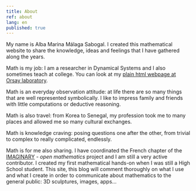 ```yaml
---
title: About
ref: about
lang: en
published: true
---
```


My name is Alba Marina Málaga Sabogal. I created this mathematical website to share the knowledge, ideas and feelings that I have gathered along the years.

Math is my job: I am a researcher in Dynamical Systems and I also sometimes teach at college. You can look at my [plain html webpage at Orsay laboratory](http://www.math.u-psud.fr/~malaga).

Math is an everyday observation attitude: at life there are so many things that are well represented symbolically. I like to impress family and friends with little computations or deductive reasoning.

Math is also travel: from Korea to Senegal, my profession took me to many places and allowed me so many cultural exchanges.

Math is knowledge craving: posing questions one after the other, from trivial to complex to really complicated, endlessly.

Math is for me also sharing. I have coordinated the French chapter of the [IMAGINARY](http://www.imaginary.org) - *open mathematics* project and I am still a very active contributor. I created my first mathematical hands-on when I was still a High School student. This site, this blog will comment thoroughly on what I use and what I create in order to communicate about mathematics to the general public: 3D sculptures, images, apps...
